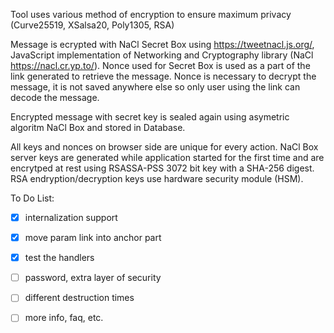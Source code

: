 Tool uses various method of encryption to ensure maximum privacy (Curve25519, XSalsa20, Poly1305, RSA)

Message is ecrypted with NaCl Secret Box using https://tweetnacl.js.org/, JavaScript implementation of 
Networking and Cryptography library (NaCl https://nacl.cr.yp.to/).  Nonce used for Secret Box is used 
as a part of the link generated to retrieve the message. Nonce is necessary to decrypt the message, it is not 
saved anywhere else so only user using the link can decode the message. 

Encrypted message with secret key is sealed again using asymetric algoritm NaCl Box and stored in Database. 

All keys and nonces on browser side are unique for every action. NaCl Box server keys are generated while application 
started for the first time and are encrytped at rest using RSASSA-PSS 3072 bit key with a SHA-256 digest. 
RSA endryption/decryption keys use hardware security module (HSM).

To Do List:
- [x] internalization support 
- [x] move param link into anchor part
- [x] test the handlers
- [ ] password, extra layer of security
- [ ] different destruction times
- [ ] more info, faq, etc.
 